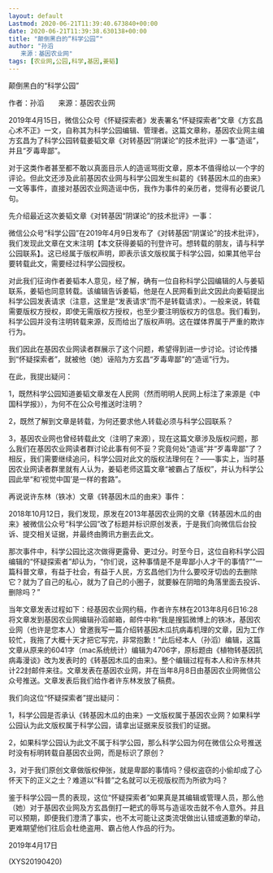 ```yaml
---
layout: default
Lastmod: 2020-06-21T11:39:40.673840+00:00
date: 2020-06-21T11:39:38.630138+00:00
title: "颠倒黑白的“科学公园”"
author: "孙滔
　　来源：基因农业网"
tags: [农业网,公园,科学,基因,姜韬]
---
```


颠倒黑白的“科学公园”

作者：孙滔　　来源：基因农业网

2019年4月15日，微信公众号《怀疑探索者》发表署名“怀疑探索者”文章《方玄昌心术不正》一文，自称其为科学公园编辑、管理者。这篇文章称，基因农业网主编方玄昌为了科学公园转载姜韬文章《对转基因“阴谋论”的技术批评》一事“造谣”，并且“歹毒卑鄙”。

对于这类作者甚至都不敢以真面目示人的造谣骂街文章，原本不值得给以一个字的评论。但此文还涉及此前基因农业网与科学公园发生纠葛的《转基因木瓜的由来》一文等事件，直接对基因农业网造谣中伤，我作为事件的亲历者，觉得有必要说几句。

先介绍最近这次姜韬文章《对转基因“阴谋论”的技术批评》一事：

微信公众号“科学公园”在2019年4月9日发布了《对转基因“阴谋论”的技术批评》，我们发现此文章在文末注明【本文获得姜韬的刊登许可。想转载的朋友，请与科学公园联系】。这已经属于版权声明，即表示该文版权属于科学公园，如果其他平台要转载此文，需要经过科学公园授权。

对此我们征询作者姜韬本人意见，经了解，确有一位自称科学公园编辑的人与姜韬联系，姜韬也同意转载。该编辑告诉姜韬，他是在人民网看到此文因此向姜韬提出科学公园发表请求（注意，这里是“发表请求”而不是转载请求）。一般来说，转载需要版权方授权，即使无需版权方授权，也至少要注明版权方的信息。我们看到，科学公园并没有注明转载来源，反而给出了版权声明。这在媒体界属于严重的欺诈行为。

我们因此在基因农业网读者群展示了这个问题，希望得到进一步讨论。讨论传播到“怀疑探索者”，就被他（她）诬陷为方玄昌“歹毒卑鄙”的“造谣”行为。

在此，我提出疑问：

1，既然科学公园知道姜韬文章发在人民网（然而明明人民网上标注了来源是《中国科学报》），为何不在公众号推送时注明？

2，既然了解到文章是转载，为何还要求他人转载必须与科学公园联系？

3，基因农业网也曾经转载此文（注明了来源），现在这篇文章涉及版权问题，那么我们在基因农业网读者群讨论此事有何不妥？究竟何处“造谣”并“歹毒卑鄙”了？相反，我们需要继续追问，科学公园对此文的版权法理何在？——事实上，当时基因农业网读者群里就有人认为，姜韬老师这篇文章“被霸占了版权”，并认为科学公园此举“和’视觉中国’是一样的套路”。

再说说许东林（铁冰）文章《转基因木瓜的由来》事件：

2018年10月12日，我们发现，原发在2013年基因农业网的文章《转基因木瓜的由来》被微信公众号“科学公园”改了标题并标识原创发表，于是我们向微信后台投诉、提交相关证据，并最终由腾讯方删去此文。

那次事件中，科学公园比这次做得更露骨、更过分。时至今日，这位自称科学公园编辑的“怀疑探索者”却认为，“你们说，这种事情是不是卑鄙小人才干的事情?”“一篇科普文章，有益于社会，有益于人民，方玄昌他们为什么要咬牙切齿的去删除它？就为了自己的私心，就为了自己的小圈子，就要躲在阴暗的角落里面去投诉、删除吗？”

当年文章发表过程如下：经基因农业网约稿，作者许东林在2013年8月6日16:28将文章发到基因农业网编辑孙滔邮箱，邮件中称“我是搜狐微博上的铁冰，基因农业网（也许是您本人）曾邀我写一篇介绍转基因木瓜抗病毒机理的文章，因为工作较忙，我拖了大概十天才把它写完，非常抱歉！”此后经本人（孙滔）编辑，这篇文章从原来的6041字（mac系统统计）编辑为4706字，原标题由《植物转基因抗病毒漫谈》改为发表时的《转基因木瓜的由来》。整个编辑过程有本人和许东林共计22封邮件来往。文章发表在基因农业网，并在当年8月8日由基因农业网微信公众号推送。文章发表后我们给作者许东林发放了稿费。

我们向这位“怀疑探索者”提出疑问：

1，科学公园是否承认《转基因木瓜的由来》一文版权属于基因农业网？如果科学公园认为此文版权属于科学公园，请拿出证据来反驳我们的证据。

2，如果科学公园认为此文不属于科学公园，那么科学公园为何在微信公众号推送时没有标明转载自基因农业网，而是标识了原创？

3，对于我们原创文章做版权伸张，就是卑鄙的事情吗？侵权盗窃的小偷却成了心怀天下的正义之士？难道以“科普”之名就可以无视版权而为所欲为吗？

鉴于科学公园一贯的表现，这位“怀疑探索者”如果真是其编辑或管理人员，那么他（她）对于基因农业网及方玄昌倒打一耙式的辱骂与造谣攻击就不令人意外。并且可以预期，即便我们澄清了事实，也不太可能让这类流氓做出认错或道歉的举动，更难期望他们往后会杜绝盗用、霸占他人作品的行为。

2019年4月17日

(XYS20190420)

